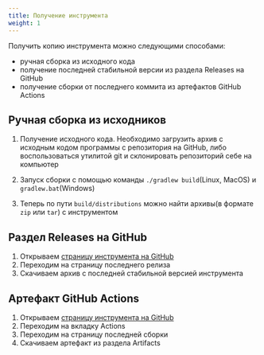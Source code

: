 ```yaml
---
title: Получение инструмента
weight: 1
---
```


Получить копию инструмента можно следующими способами:
- ручная сборка из исходного кода
- получение последней стабильной версии из раздела Releases на GitHub
- получение сборки от последнего коммита из артефактов GitHub Actions


## Ручная сборка из исходников
1. Получение исходного кода. Необходимо загрузить архив с исходным кодом программы с репозитория на GitHub, либо воспользоваться утилитой git и склонировать репозиторий себе на компьютер

2. Запуск сборки с помощью команды `./gradlew build`(Linux, MacOS) и `gradlew.bat`(Windows)

3. Теперь по пути `build/distributions` можно найти архивы(в формате `zip` или `tar`) с инструментом


## Раздел Releases на GitHub
1. Открываем [страницу инструмента на GitHub](https://github.com/vobbla16/verchk)
2. Переходим на страницу последнего релиза
3. Скачиваем архив с последней стабильной версией инструмента

## Артефакт GitHub Actions
1. Открываем [страницу инструмента на GitHub](https://github.com/vobbla16/verchk)
2. Переходим на вкладку Actions
3. Переходим на страницу последней сборки
4. Скачиваем артефакт из раздела Artifacts
